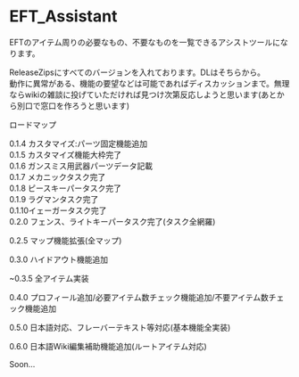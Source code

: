 # EFT_Assistant

EFTのアイテム周りの必要なもの、不要なものを一覧できるアシストツールになります。<br>

ReleaseZipsにすべてのバージョンを入れております。DLはそちらから。<br>
動作に異常がある、機能の要望などは可能であればディスカッションまで。無理ならwikiの雑談に投げていただければ見つけ次第反応しようと思います(あとから別口で窓口を作ろうと思います)

ロードマップ

0.1.4 カスタマイズ:パーツ固定機能追加<br>
0.1.5 カスタマイズ機能大枠完了<br>
0.1.6 ガンスミス用武器パーツデータ記載<br>
0.1.7 メカニックタスク完了<br>
0.1.8 ピースキーパータスク完了<br>
0.1.9 ラグマンタスク完了<br>
0.1.10イェーガータスク完了<br>
0.2.0 フェンス、ライトキーパータスク完了(タスク全網羅)<br>

0.2.5 マップ機能拡張(全マップ)

0.3.0 ハイドアウト機能追加

~0.3.5 全アイテム実装

0.4.0 プロフィール追加/必要アイテム数チェック機能追加/不要アイテム数チェック機能追加

0.5.0 日本語対応、フレーバーテキスト等対応(基本機能全実装)

0.6.0 日本語Wiki編集補助機能追加(ルートアイテム対応)

Soon...
